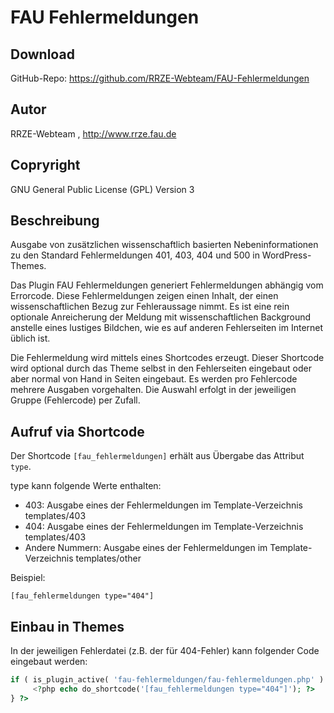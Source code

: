 # FAU Fehlermeldungen

## Download

GitHub-Repo: https://github.com/RRZE-Webteam/FAU-Fehlermeldungen

## Autor

RRZE-Webteam , http://www.rrze.fau.de

## Copryright

GNU General Public License (GPL) Version 3


## Beschreibung

Ausgabe von zusätzlichen wissenschaftlich basierten Nebeninformationen zu den 
Standard Fehlermeldungen 401, 403, 404 und 500 in WordPress-Themes.

Das Plugin FAU Fehlermeldungen generiert Fehlermeldungen abhängig vom Errorcode. 
Diese Fehlermeldungen zeigen einen Inhalt, der einen wissenschaftlichen Bezug 
zur Fehleraussage nimmt.
Es ist eine rein optionale Anreicherung der Meldung mit wissenschaftlichen 
Background anstelle eines lustiges Bildchen, wie es auf anderen Fehlerseiten 
im Internet üblich ist.

Die Fehlermeldung wird mittels eines Shortcodes erzeugt. Dieser Shortcode wird 
optional durch das Theme selbst in den Fehlerseiten eingebaut oder aber normal 
von Hand in Seiten eingebaut. Es werden pro Fehlercode mehrere Ausgaben vorgehalten. 
Die Auswahl erfolgt in der jeweiligen Gruppe (Fehlercode) per Zufall. 


## Aufruf via Shortcode

Der Shortcode `[fau_fehlermeldungen]` erhält aus Übergabe das Attribut `type`.

type kann folgende Werte enthalten:
- 403: Ausgabe eines der Fehlermeldungen im Template-Verzeichnis templates/403
- 404: Ausgabe eines der Fehlermeldungen im Template-Verzeichnis templates/403
- Andere Nummern: Ausgabe eines der Fehlermeldungen im Template-Verzeichnis templates/other

Beispiel:
```
[fau_fehlermeldungen type="404"]
```

## Einbau in Themes

In der jeweiligen Fehlerdatei (z.B. der für 404-Fehler) kann folgender Code eingebaut werden:

```php
if ( is_plugin_active( 'fau-fehlermeldungen/fau-fehlermeldungen.php' ) ) { 
	 <?php echo do_shortcode('[fau_fehlermeldungen type="404"]'); ?>
} ?>

```




